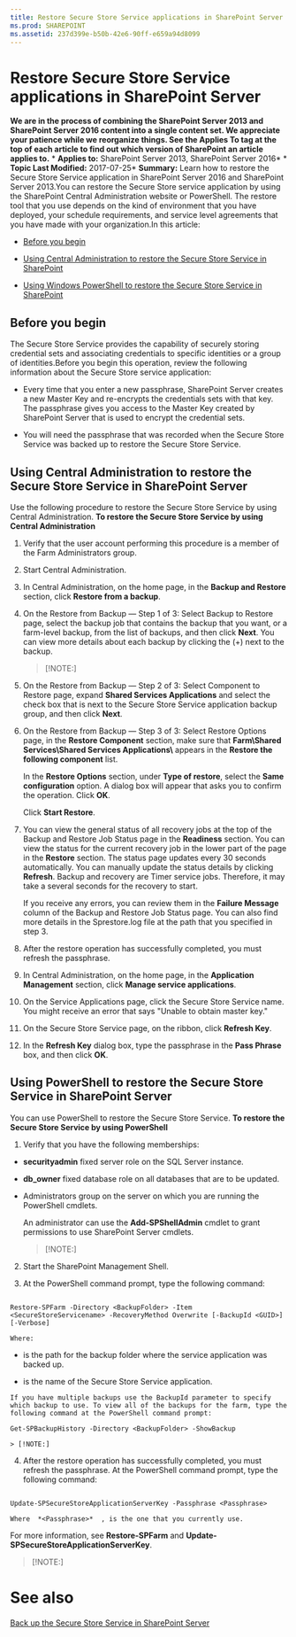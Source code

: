 ```yaml
---
title: Restore Secure Store Service applications in SharePoint Server
ms.prod: SHAREPOINT
ms.assetid: 237d399e-b50b-42e6-90ff-e659a94d8099
---
```



# Restore Secure Store Service applications in SharePoint Server
 **We are in the process of combining the SharePoint Server 2013 and SharePoint Server 2016 content into a single content set. We appreciate your patience while we reorganize things. See the Applies To tag at the top of each article to find out which version of SharePoint an article applies to.** * **Applies to:** SharePoint Server 2013, SharePoint Server 2016*  * **Topic Last Modified:** 2017-07-25* **Summary:** Learn how to restore the Secure Store Service application in SharePoint Server 2016 and SharePoint Server 2013.You can restore the Secure Store service application by using the SharePoint Central Administration website or PowerShell. The restore tool that you use depends on the kind of environment that you have deployed, your schedule requirements, and service level agreements that you have made with your organization.In this article:
-  [Before you begin](#begin)
    
  
-  [Using Central Administration to restore the Secure Store Service in SharePoint](#proc1)
    
  
-  [Using Windows PowerShell to restore the Secure Store Service in SharePoint](#proc2)
    
  

## Before you begin
<a name="begin"> </a>

The Secure Store Service provides the capability of securely storing credential sets and associating credentials to specific identities or a group of identities.Before you begin this operation, review the following information about the Secure Store service application:
- Every time that you enter a new passphrase, SharePoint Server creates a new Master Key and re-encrypts the credentials sets with that key. The passphrase gives you access to the Master Key created by SharePoint Server that is used to encrypt the credential sets.
    
  
- You will need the passphrase that was recorded when the Secure Store Service was backed up to restore the Secure Store Service.
    
  

## Using Central Administration to restore the Secure Store Service in SharePoint Server
<a name="proc1"> </a>

Use the following procedure to restore the Secure Store Service by using Central Administration. **To restore the Secure Store Service by using Central Administration**
1. Verify that the user account performing this procedure is a member of the Farm Administrators group.
    
  
2. Start Central Administration.
    
  
3. In Central Administration, on the home page, in the **Backup and Restore** section, click **Restore from a backup**.
    
  
4. On the Restore from Backup — Step 1 of 3: Select Backup to Restore page, select the backup job that contains the backup that you want, or a farm-level backup, from the list of backups, and then click **Next**. You can view more details about each backup by clicking the (+) next to the backup.
    
    > [!NOTE:]
      
5. On the Restore from Backup — Step 2 of 3: Select Component to Restore page, expand **Shared Services Applications** and select the check box that is next to the Secure Store Service application backup group, and then click **Next**.
    
  
6. On the Restore from Backup — Step 3 of 3: Select Restore Options page, in the **Restore Component** section, make sure that **Farm\\Shared Services\\Shared Services Applications\\<Secure Store Service name>** appears in the **Restore the following component** list.
    
    In the **Restore Options** section, under **Type of restore**, select the **Same configuration** option. A dialog box will appear that asks you to confirm the operation. Click **OK**.
    
    Click **Start Restore**.
    
  
7. You can view the general status of all recovery jobs at the top of the Backup and Restore Job Status page in the **Readiness** section. You can view the status for the current recovery job in the lower part of the page in the **Restore** section. The status page updates every 30 seconds automatically. You can manually update the status details by clicking **Refresh**. Backup and recovery are Timer service jobs. Therefore, it may take a several seconds for the recovery to start.
    
    If you receive any errors, you can review them in the **Failure Message** column of the Backup and Restore Job Status page. You can also find more details in the Sprestore.log file at the path that you specified in step 3.
    
  
8. After the restore operation has successfully completed, you must refresh the passphrase.
    
  
9. In Central Administration, on the home page, in the **Application Management** section, click **Manage service applications**.
    
  
10. On the Service Applications page, click the Secure Store Service name. You might receive an error that says "Unable to obtain master key."
    
  
11. On the Secure Store Service page, on the ribbon, click **Refresh Key**.
    
  
12. In the **Refresh Key** dialog box, type the passphrase in the **Pass Phrase** box, and then click **OK**.
    
  

## Using PowerShell to restore the Secure Store Service in SharePoint Server
<a name="proc2"> </a>

You can use PowerShell to restore the Secure Store Service. **To restore the Secure Store Service by using PowerShell**
1. Verify that you have the following memberships:
    
  - **securityadmin** fixed server role on the SQL Server instance.
    
  
  - **db_owner** fixed database role on all databases that are to be updated.
    
  
  - Administrators group on the server on which you are running the PowerShell cmdlets.
    
  

    An administrator can use the **Add-SPShellAdmin** cmdlet to grant permissions to use SharePoint Server cmdlets.
    
    > [!NOTE:]
      
2. Start the SharePoint Management Shell.
    
  
3. At the PowerShell command prompt, type the following command:
    
  ```
  
Restore-SPFarm -Directory <BackupFolder> -Item <SecureStoreServicename> -RecoveryMethod Overwrite [-BackupId <GUID>] [-Verbose]
  ```


    
    
    Where:
    
  -  *<BackupFolder>*  is the path for the backup folder where the service application was backed up.
    
  
  -  *<SecureStoreServicename>*  is the name of the Secure Store Service application.
    
  

    If you have multiple backups use the BackupId parameter to specify which backup to use. To view all of the backups for the farm, type the following command at the PowerShell command prompt:
    


  ```
  Get-SPBackupHistory -Directory <BackupFolder> -ShowBackup
  ```


    > [!NOTE:]
      
4. After the restore operation has successfully completed, you must refresh the passphrase. At the PowerShell command prompt, type the following command:
    
  ```
  
Update-SPSecureStoreApplicationServerKey -Passphrase <Passphrase>
  ```


    Where  *<Passphrase>*  , is the one that you currently use.
    
  
For more information, see **Restore-SPFarm** and **Update-SPSecureStoreApplicationServerKey**.
> [!NOTE:]

  
    
    


# See also

#### 

 [Back up the Secure Store Service in SharePoint Server](html/back-up-the-secure-store-service-in-sharepoint-server.md)
  
    
    

  
    
    

